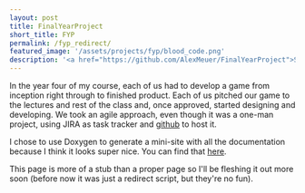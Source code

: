 ```yaml
---
layout: post
title: FinalYearProject
short_title: FYP
permalink: /fyp_redirect/
featured_image: '/assets/projects/fyp/blood_code.png'
description: '<a href="https://github.com/AlexMeuer/FinalYearProject">Source</a><br><a href="http://AlexMeuer.github.io/FinalYearProject">Doxygen</a>'
---
```

In the year four of my course, each of us had to develop a game from inception right through to finished product. Each of us pitched our game to the lectures and rest of the class and, once approved, started designing and developing. We took an agile approach, even though it was a one-man project, using JIRA as task tracker and [github](https://github.com/AlexMeuer/FinalYearProject) to host it.

I chose to use Doxygen to generate a mini-site with all the documentation because I think it looks super nice. You can find that [here][fyp-link].

This page is more of a stub than a proper page so I'll be fleshing it out more soon (before now it was just a redirect script, but they're no fun).

[fyp-link]: http://AlexMeuer.github.io/FinalYearProject
